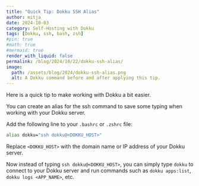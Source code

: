 ```yaml
---
title: "Quick Tip: Dokku SSH Alias"
author: mitja
date: 2024-10-03
category: Self-Hosting with Dokku
tags: [Dokku, ssh, bash, zsh]
#pin: true
#math: true
#mermaid: true
render_with_liquid: false
permalink: /blog/2024/10/22/dokku-ssh-alias/
image:
  path: /assets/blog/2024/dokku-ssh-alias.png
  alt: A Dokku command before and after applying this tip.
---
```

Here is a quick tip to make working with Dokku a bit easier.

You can create an alias for the ssh command to save some typing when working with your Dokku server.

Add the following line to your `.bashrc` or `.zshrc` file:

```bash
alias dokku="ssh dokku@<DOKKU_HOST>"
```

Replace `<DOKKU_HOST>` with the domain name or IP address of your Dokku server.

Now instead of typing `ssh dokku@<DOKKU_HOST>`, you can simply type `dokku` to connect to your Dokku server and run commands such as `dokku apps:list`, `dokku logs <APP_NAME>`, etc.